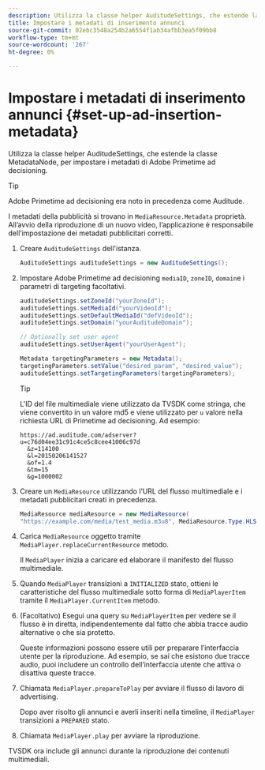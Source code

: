 ```yaml
---
description: Utilizza la classe helper AuditudeSettings, che estende la classe MetadataNode, per impostare i metadati di Adobe Primetime ad decisioning.
title: Impostare i metadati di inserimento annunci
source-git-commit: 02ebc3548a254b2a6554f1ab34afbb3ea5f09bb8
workflow-type: tm+mt
source-wordcount: '267'
ht-degree: 0%

---
```


# Impostare i metadati di inserimento annunci {#set-up-ad-insertion-metadata}

Utilizza la classe helper AuditudeSettings, che estende la classe MetadataNode, per impostare i metadati di Adobe Primetime ad decisioning.

>[!TIP]
>
>Adobe Primetime ad decisioning era noto in precedenza come Auditude.

I metadati della pubblicità si trovano in `MediaResource.Metadata` proprietà. All’avvio della riproduzione di un nuovo video, l’applicazione è responsabile dell’impostazione dei metadati pubblicitari corretti.

1. Creare `AuditudeSettings` dell&#39;istanza.

   ```java
   AuditudeSettings auditudeSettings = new AuditudeSettings();
   ```

1. Impostare Adobe Primetime ad decisioning `mediaID`, `zoneID`, `domain`e i parametri di targeting facoltativi.

   ```java
   auditudeSettings.setZoneId("yourZoneId"); 
   auditudeSettings.setMediaId("yourVideoId"); 
   auditudeSettings.setDefaultMediaId("defVideoId"); 
   auditudeSettings.setDomain("yourAuditudeDomain"); 
   
   // Optionally set user agent  
   auditudeSettings.setUserAgent("yourUserAgent"); 
   
   Metadata targetingParameters = new Metadata(); 
   targetingParameters.setValue("desired_param", "desired_value"); 
   auditudeSettings.setTargetingParameters(targetingParameters);
   ```

   >[!TIP]
   >
   >L&#39;ID del file multimediale viene utilizzato da TVSDK come stringa, che viene convertito in un valore md5 e viene utilizzato per `u` valore nella richiesta URL di Primetime ad decisioning. Ad esempio:
   >
   >```
   >https://ad.auditude.com/adserver?
   >u=c76d04ee31c91c4ce5c8cee41006c97d
   >   &z=114100 
   >   &l=20150206141527 
   >   &of=1.4 
   >   &tm=15 
   >   &g=1000002
   >```

1. Creare un `MediaResource` utilizzando l’URL del flusso multimediale e i metadati pubblicitari creati in precedenza.

   ```java
   MediaResource mediaResource = new MediaResource( 
   "https://example.com/media/test_media.m3u8", MediaResource.Type.HLS, Metadata);
   ```

1. Carica `MediaResource` oggetto tramite `MediaPlayer.replaceCurrentResource` metodo.

   Il `MediaPlayer` inizia a caricare ed elaborare il manifesto del flusso multimediale.

1. Quando `MediaPlayer` transizioni a `INITIALIZED` stato, ottieni le caratteristiche del flusso multimediale sotto forma di `MediaPlayerItem` tramite il `MediaPlayer.CurrentItem` metodo.
1. (Facoltativo) Esegui una query su `MediaPlayerItem` per vedere se il flusso è in diretta, indipendentemente dal fatto che abbia tracce audio alternative o che sia protetto.

   Queste informazioni possono essere utili per preparare l’interfaccia utente per la riproduzione. Ad esempio, se sai che esistono due tracce audio, puoi includere un controllo dell’interfaccia utente che attiva o disattiva queste tracce.

1. Chiamata `MediaPlayer.prepareToPlay` per avviare il flusso di lavoro di advertising.

   Dopo aver risolto gli annunci e averli inseriti nella timeline, il `MediaPlayer` transizioni a `PREPARED` stato.
1. Chiamata `MediaPlayer.play` per avviare la riproduzione.

TVSDK ora include gli annunci durante la riproduzione dei contenuti multimediali.
